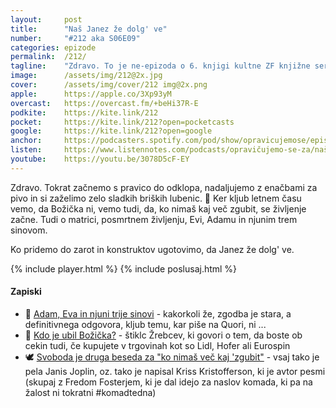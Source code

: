 ```yaml
---
layout: 	post
title:  	"Naš Janez že dolg' ve"
number: 	"#212 aka S06E09"
categories:	epizode
permalink:	/212/
tagline: 	"Zdravo. To je ne-epizoda o 6. knjigi kultne ZF knjižne serije Štoparski vodnik po Galaksiji, ki jo ni napisal Douglas Adams ampak Eion Colfer."
image:		/assets/img/212@2x.jpg
cover:		/assets/img/cover/212 img@2x.png
apple:		https://apple.co/3Xp93yM
overcast:	https://overcast.fm/+beHi37R-E
podkite:	https://kite.link/212
pocket:		https://kite.link/212?open=pocketcasts
google:		https://kite.link/212?open=google
anchor:		https://podcasters.spotify.com/pod/show/opravicujemose/episodes/Na-Janez-e-dolg-ve-e2kv0ke
listen:		https://www.listennotes.com/podcasts/opravičujemo-se-za/naš-janez-že-dolg-ve-iIeZU4uCJHM/embed/
youtube:	https://youtu.be/3078D5cF-EY
---
```


Zdravo. Tokrat začnemo s pravico do odklopa, nadaljujemo z enačbami za pivo in si zaželimo zelo sladkih briških lubenic. 🍉 Ker kljub letnem času vemo, da Božička ni, vemo tudi, da, ko nimaš kaj več zgubit, se življenje začne. Tudi o matrici, posmrtnem življenju, Evi, Adamu in njunim trem sinovom. 

Ko pridemo do zarot in konstruktov ugotovimo, da Janez že dolg' ve. 

{% include player.html %}
{% include poslusaj.html %}

<!--break-->

#### Zapiski

- 🙏 [Adam, Eva in njuni trije sinovi](https://www.quora.com/If-God-created-Adam-and-Eve-how-did-they-populate-the-world-with-only-two-sons) - kakorkoli že, zgodba je stara, a definitivnega odgovora, kljub temu, kar piše na Quori, ni ... 
- 🎅 [Kdo je ubil Božička?](https://zrebci-blog.tumblr.com/post/2312683575/kdo-je-ubil-bo%C5%BEi%C4%8Dka) - štiklc Žrebcev, ki govori o tem, da boste ob cekin tudi, če kupujete v trgovinah kot so Lidl, Hofer ali Eurospin 
- 🕊️ [Svoboda je druga beseda za "ko nimaš več kaj 'zgubit"](https://en.wikipedia.org/wiki/Me_and_Bobby_McGee) - vsaj tako je pela Janis Joplin, oz. tako je napisal Kriss Kristofferson, ki je avtor pesmi (skupaj z Fredom Fosterjem, ki je dal idejo za naslov komada, ki pa na žalost ni tokratni #komadtedna) 
